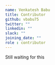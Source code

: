 ```yaml
---
name: Venkatesh Babu
title: Contributor
github: vbabu75
twitter: ""
linkedin: ""
slack: ""
joining_date: ""
role : contributor
---
```


Still waiting for this
